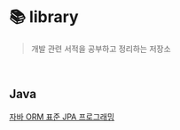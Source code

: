 # 📚 library

> 개발 관련 서적을 공부하고 정리하는 저장소

<br/>

## Java

[자바 ORM 표준 JPA 프로그래밍](./자바-ORM-표준-JPA-프로그래밍)
